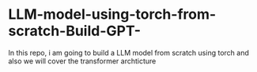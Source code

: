 # LLM-model-using-torch-from-scratch-Build-GPT-
In this repo, i am going to build a LLM model from scratch using torch and also we will cover the transformer archticture 
